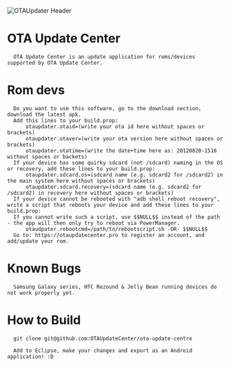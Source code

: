 ![OTAUpdater Header](http://sensation-devs.org/banner/bannerotaupdate.png)



OTA Update Center
==========

      OTA Update Center is an update application for roms/devices supported by OTA Update Center.

Rom devs
==========
      Do you want to use this software, go to the download section, download the latest apk.
      Add this lines to your build.prop:
          otaupdater.otaid=(write your ota id here without spaces or brackets)
          otaupdater.otaver=(write your ota version here without spaces or brackets)
          otaupdater.otatime=(write the date+time here as: 20120820-1516 without spaces or backets)
      If your device has some quirky sdcard (not /sdcard) naming in the OS or recovery, add these lines to your build.prop:
          otaupdater.sdcard.os=(sdcard name (e.g. sdcard2 for /sdcard2) in the main system here without spaces or brackets)
          otaupdater.sdcard.recovery=(sdcard name (e.g. sdcard2 for /sdcard2) in recovery here without spaces or brackets)
      If your device cannot be rebooted with "adb shell reboot recovery", write a script that reboots your device and add these lines to your build.prop:
      If you cannot write such a script, use $$NULL$$ instead of the path - the app will then only try to reboot via PowerManager.
          otaudpater.rebootcmd=/path/to/rebootscript.sh -OR- $$NULL$$
      Go to: https://otaupdatecenter.pro to register an account, and add/update your rom.

Known Bugs
==========
      Samsung Galaxy series, HTC Rezound & Jelly Bean running devices do not work properly yet.


How to Build
==========
      git clone git@github.com:OTAUpdateCenter/ota-update-centre
      
      Add to Eclipse, make your changes and export as an Android application! :D